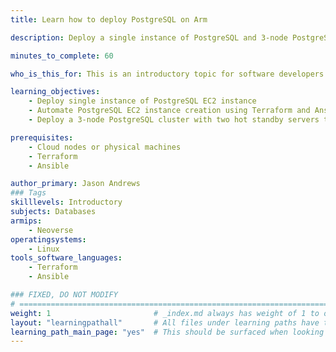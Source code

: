 ```yaml
---
title: Learn how to deploy PostgreSQL on Arm

description: Deploy a single instance of PostgreSQL and 3-node PostgreSQL through an EC2 instance. 

minutes_to_complete: 60   

who_is_this_for: This is an introductory topic for software developers who want to deploy PostgreSQL on Cloud nodes or physical machines.

learning_objectives: 
    - Deploy single instance of PostgreSQL EC2 instance
    - Automate PostgreSQL EC2 instance creation using Terraform and Ansible
    - Deploy a 3-node PostgreSQL cluster with two hot standby servers that are read-only

prerequisites:
    - Cloud nodes or physical machines
    - Terraform
    - Ansible

author_primary: Jason Andrews
### Tags
skilllevels: Introductory
subjects: Databases
armips:
    - Neoverse
operatingsystems:
    - Linux
tools_software_languages:
    - Terraform
    - Ansible

### FIXED, DO NOT MODIFY
# ================================================================================
weight: 1                       # _index.md always has weight of 1 to order correctly
layout: "learningpathall"       # All files under learning paths have this same wrapper
learning_path_main_page: "yes"  # This should be surfaced when looking for related content. Only set for _index.md of learning path content.
---
```


